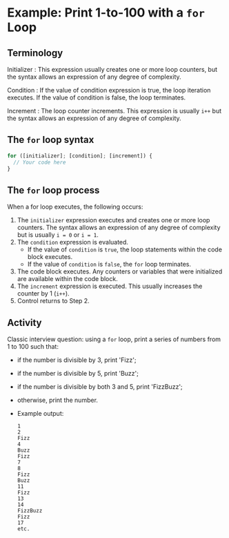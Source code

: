 # Example: Print 1-to-100 with a `for` Loop
## Terminology
Initializer
: This expression usually creates one or more loop counters, but the syntax allows an expression of any degree of complexity.

Condition
: If the value of condition expression is true, the loop iteration executes. If the value of condition is false, the loop terminates.

Increment
: The loop counter increments. This expression is usually `i++` but the syntax allows an expression of any degree of complexity. 

## The `for` loop syntax

```js
for ([initializer]; [condition]; [increment]) {
  // Your code here
}
```

## The `for` loop process
When a for loop executes, the following occurs:
1. The `initializer` expression executes and creates one or more loop counters. The syntax allows an expression of any degree of complexity but is usually `i = 0` or `i = 1`. 
2. The `condition` expression is evaluated. 
    - If the value of `condition` is `true`, the loop statements within the code block executes. 
    - If the value of `condition` is `false`, the `for` loop terminates.
3. The code block executes. Any counters or variables that were initialized are available within the code block.
4. The `increment` expression is executed. This usually increases the counter by 1 (`i++`).
5. Control returns to Step 2.

## Activity
Classic interview question: using a `for` loop, print a series of numbers from 1 to 100 such that:
- if the number is divisible by 3, print 'Fizz';
- if the number is divisible by 5, print 'Buzz';
- if the number is divisible by both 3 and 5, print 'FizzBuzz';
- otherwise, print the number.
- Example output: 

    ```
    1
    2
    Fizz
    4
    Buzz
    Fizz
    7
    8
    Fizz
    Buzz
    11
    Fizz
    13
    14
    FizzBuzz
    Fizz
    17
    etc.
    ```